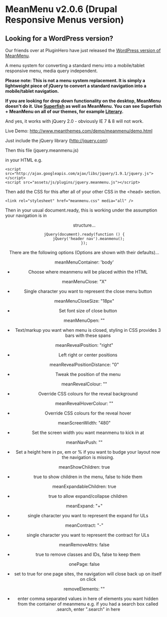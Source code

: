 MeanMenu v2.0.6 (Drupal Responsive Menus version)
===========

Looking for a WordPress version?
---
Our friends over at PluginHero have just released the <a href="http://pluginhero.com/portfolio/meanmenu/">WordPress version of MeanMenu</a>. 

A menu system for converting a standard menu into a mobile/tablet responsive menu, media query independent.

**Please note: This is not a menu system replacement. It is simply a lightweight piece of jQuery to convert a standard navigation into a mobile/tablet navigation.**

**If you are looking for drop down functionality on the desktop, MeanMenu doesn't do it. Use <a title="Superfish Drop down menus" href="http://plugins.jquery.com/superfish/">Superfish</a> as well as MeanMenu. You can see Superfish + MeanMenu on all of our themes, for example <a title="Literary Theme" href="http://www.meanthemes.com/theme/literary/">Literary</a>.**

And yes, it works with jQuery 2.0 - obviously IE 7 & 8 will not work.

Live Demo:
<a href="http://www.meanthemes.com/demo/meanmenu/demo.html">http://www.meanthemes.com/demo/meanmenu/demo.html</a>


Just include the jQuery library (http://jquery.com) 

Then this file (jquery.meanmenu.js)

in your HTML e.g.

    <script src="http://ajax.googleapis.com/ajax/libs/jquery/1.9.1/jquery.js"></script> 
    <script src="assets/js/plugins/jquery.meanmenu.js"></script> 
    
Then add the CSS for this after all of your other CSS in the &lt;head&gt; section.

	<link rel="stylesheet" href="meanmenu.css" media="all" />

Then in your usual document.ready, this is working under the assumption your navigation is in <header><nav> structure...

    jQuery(document).ready(function () {
    	jQuery('header nav').meanmenu();
    });

There are the following options (Options are shown with their defaults)...

meanMenuContainer: 'body'

- Choose where meanmenu will be placed within the HTML

meanMenuClose: "X"

- Single character you want to represent the close menu button

meanMenuCloseSize: "18px"

- Set font size of close button

meanMenuOpen: "<span /><span /><span />"

- Text/markup you want when menu is closed, styling in CSS provides 3 bars with these spans

meanRevealPosition: "right"

- Left right or center positions

meanRevealPositionDistance: "0"

- Tweak the position of the menu

meanRevealColour: ""

- Override CSS colours for the reveal background

meanRevealHoverColour: ""

- Override CSS colours for the reveal hover
 
meanScreenWidth: "480"

- Set the screen width you want meanmenu to kick in at

meanNavPush: ""

- Set a height here in px, em or % if you want to budge your layout now the navigation is missing.

meanShowChildren: true

- true to show children in the menu, false to hide them

meanExpandableChildren: true

- true to allow expand/collapse children

meanExpand: "+" 

- single character you want to represent the expand for ULs

meanContract: "-"

- single character you want to represent the contract for ULs

meanRemoveAttrs: false
- true to remove classes and IDs, false to keep them

onePage: false 

- set to true for one page sites, the navigation will close back up on itself on click

removeElements: "" 

- enter comma separated values in here of elements you want hidden from the container of meanmenu e.g. if you had a search box called .search, enter ".search" in here


